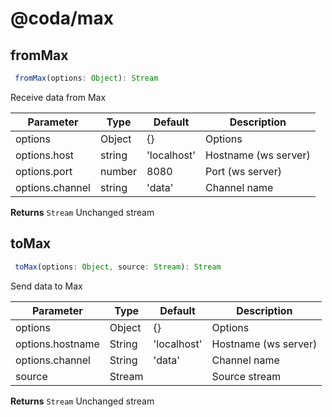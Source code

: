 # @coda/max

## fromMax

```ts
 fromMax(options: Object): Stream
```

Receive data from Max

|Parameter|Type|Default|Description|
|---|---|---|---|
|options|Object|{}|Options|
|options.host|string|'localhost'|Hostname (ws server)|
|options.port|number|8080|Port (ws server)|
|options.channel|string|'data'|Channel name|
**Returns** `Stream` Unchanged stream


## toMax

```ts
 toMax(options: Object, source: Stream): Stream
```

Send data to Max

|Parameter|Type|Default|Description|
|---|---|---|---|
|options|Object|{}|Options|
|options.hostname|String|'localhost'|Hostname (ws server)|
|options.channel|String|'data'|Channel name|
|source|Stream||Source stream|
**Returns** `Stream` Unchanged stream


